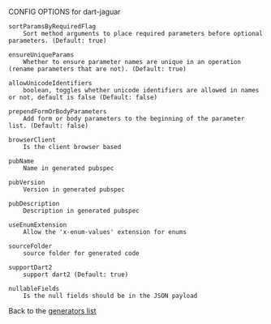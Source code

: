 CONFIG OPTIONS for dart-jaguar

    sortParamsByRequiredFlag
        Sort method arguments to place required parameters before optional parameters. (Default: true)

    ensureUniqueParams
        Whether to ensure parameter names are unique in an operation (rename parameters that are not). (Default: true)

    allowUnicodeIdentifiers
        boolean, toggles whether unicode identifiers are allowed in names or not, default is false (Default: false)

    prependFormOrBodyParameters
        Add form or body parameters to the beginning of the parameter list. (Default: false)

    browserClient
        Is the client browser based

    pubName
        Name in generated pubspec

    pubVersion
        Version in generated pubspec

    pubDescription
        Description in generated pubspec

    useEnumExtension
        Allow the 'x-enum-values' extension for enums

    sourceFolder
        source folder for generated code

    supportDart2
        support dart2 (Default: true)

    nullableFields
        Is the null fields should be in the JSON payload

Back to the [generators list](README.md)

